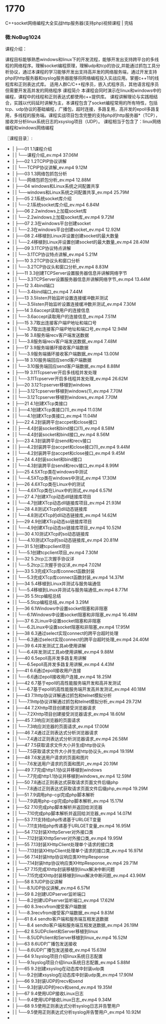 # 1770
C++socket网络编程大全实战http服务器(支持php)视频课程 | 完结
### 微:NoBug1024 


课程介绍：

课程目标能够熟悉windows和linux下的开发流程，能够开发出支持跨平台的多线程的网络程序。理解socket编程原理，理解udp和tcp的协议,并能通过抓包工具分析协议，通过本课程的学习能够开发出支持高并发的网络服务端，通过开发支持php的http服务器和syslog服务器能够将网络编程投入实战应用。掌握c++11的线程库和正则表达式库。 适用人群C/C++程序员，嵌入式程序员，其他语言程序员但需要开发高并发的网络程序 课程简介 本课程会同时演示在linux和windows中的编程，课程中的线程和正则表达式都使用c++提供库。 课程讲解理论与实践相结合，实践以代码延时讲解为主，本课程包含了socket编程常用的所有特性，包括tcp、udp协议的基础编程，广播包，超时连接，多路复用，高并发的epoll多路复用，多线程的服务端。课程实战项目包含完整的支持php的http服务器*（TCP），接收并分析linux系统日志的xsyslog项目（UDP）。 课程相当于包含了：linux网络编程和windows网络编程

〖课程目录〗:
 
- |   ├──01 1.1课程介绍  
- |   |   └──课程介绍_ev.mp4  37.06M
- |   ├──02 1.2TCPIP协议讲解  
- |   |   └──TCPIP协议讲解_ev.mp4  9.12M
- |   ├──03 1.3网络包抓包分析  
- |   |   └──网络包抓包分析_ev.mp4  12.88M
- |   ├──04 windows和Linux系统之间配置共享  
- |   |   └──windows和Linux系统之间配置共享_ev.mp4  25.79M
- |   ├──05 2.1系统socket库介绍  
- |   |   └──2.1系统socket库介绍_ev.mp4  6.84M
- |   ├──06 2.2windows上加载socket库  
- |   |   └──2.2windows上加载socket库_ev.mp4  9.72M
- |   ├──07 2.3在windows平台创建socket  
- |   |   └──2.3在windows平台创建socket_ev.mp4  12.92M
- |   ├──08 2.4移植到Linux并设置创建socket的最大数量  
- |   |   └──2.4移植到Linux并设置创建socket的最大数量_ev.mp4  28.40M
- |   ├──09 3.1TCP协议特点讲解  
- |   |   └──3.1TCP协议特点讲解_ev.mp4  5.21M
- |   ├──10 3.2TCP协议头和窗口分析  
- |   |   └──3.2TCP协议头和窗口分析_ev.mp4  8.83M
- |   ├──11 3.3创建TCPServer设置服务器信息并讲解网络字节  
- |   |   └──3.3TCPServer设置服务器信息并讲解网络字节_ev.mp4  13.44M
- |   ├──12 3.4bind端口  
- |   |   └──3.4bind端口_ev.mp4  7.44M
- |   ├──13 3.5listen开始监听设置连接缓冲数并测试  
- |   |   └──3.5listen开始监听设置连接缓冲数并测试_ev.mp4  7.30M
- |   ├──14 3.6accept读取用户的连接信息  
- |   |   └──3.6accept读取用户的连接信息_ev.mp4  7.51M
- |   ├──15 3.7取出连接客户端IP地址和端口号  
- |   |   └──3.7取出连接客户端IP地址和端口号_ev.mp4  12.94M
- |   ├──16 3.8服务端recv客户端发送数据  
- |   |   └──3.8服务端recv客户端发送数据_ev.mp4  7.48M
- |   ├──17 3.9服务端循环接收客户端数据  
- |   |   └──3.9服务端循环接收客户端数据_ev.mp4  13.00M
- |   ├──18 3.10服务端回应send客户端数据  
- |   |   └──3.10服务端回应send客户端数据_ev.mp4  8.88M
- |   ├──19 3.11Tcpserver开启多线程并发处理  
- |   |   └──3.11Tcpserver开启多线程并发处理_ev.mp4  26.62M
- |   ├──20 3.12Tcpserver移植到windows  
- |   |   ├──3.12Tcpserver移植到windows(1)_ev.mp4  7.70M
- |   |   └──3.12Tcpserver移植到windows_ev.mp4  7.70M
- |   ├──21 4.1创建XTcp类接口  
- |   |   ├──4.1创建XTcp类接口(1)_ev.mp4  11.03M
- |   |   └──4.1创建XTcp类接口_ev.mp4  11.04M
- |   ├──22 4.2封装跨平台accpet和close接口  
- |   |   ├──4.4封装socket和bind接口(1)_ev.mp4  8.58M
- |   |   └──4.4封装socket和bind接口_ev.mp4  8.56M
- |   ├──23 4.3封装跨平台send和recv接口  
- |   |   ├──4.2封装跨平台accpet和close接口(1)_ev.mp4  9.44M
- |   |   └──4.2封装跨平台accpet和close接口_ev.mp4  9.45M
- |   ├──24 4.4封装socket和bind接口  
- |   |   └──4.3封装跨平台send和recv接口_ev.mp4  8.99M
- |   ├──25 4.5XTcp类在windows中测试  
- |   |   └──4.5XTcp类在windows中测试_ev.mp4  17.30M
- |   ├──26 4.6XTcp类在Linux中的测试  
- |   |   └──4.6XTcp类在Linux中的测试_ev.mp4  6.57M
- |   ├──27 4.7创建XTcp动态dll链接库项目  
- |   |   └──4.7创建XTcp动态dll链接库项目_ev.mp4  21.93M
- |   ├──28 4.8测试XTcp的dll动态链接库  
- |   |   └──4.8测试XTcp的dll动态链接库_ev.mp4  14.62M
- |   ├──29 4.9创建XTcp动态so链接库项目  
- |   |   └──4.9创建XTcp动态so链接库项目_ev.mp4  10.52M
- |   ├──30 4.10测试XTcp的so动态链接库  
- |   |   └──4.10测试XTcp的so动态链接库_ev.mp4  20.81M
- |   ├──31 5.1创建tcpclient项目  
- |   |   └──5.1创建tcpclient项目_ev.mp4  7.30M
- |   ├──32 5.2tcp三次握手协议详  
- |   |   └──5.2tcp三次握手协议详_ev.mp4  7.02M
- |   ├──33 5.3完成XTcp库connect函数封装  
- |   |   └──5.3完成XTcp库connect函数封装_ev.mp4  14.37M
- |   ├──34 5.4移植到Linux并测试与服务端通信  
- |   |   └──5.4移植到Linux并测试与服务端通信_ev.mp4  8.77M
- |   ├──35 5.5tcp编程总结  
- |   |   └──5.5tcp编程总结_ev.mp4  3.29M
- |   ├──36 6.1Windows中设置socket阻塞和非阻塞  
- |   |   └──6.1Windows中设置socket阻塞和非阻塞_ev.mp4  16.48M
- |   ├──37 6.2Linux中设置socket阻塞和非阻塞  
- |   |   └──6.2Linux中设置socket阻塞和非阻塞_ev.mp4  17.95M
- |   ├──38 6.3通过select实现connect的跨平台超时处理  
- |   |   └──6.3通过select实现connect的跨平台超时处理_ev.mp4  24.40M
- |   ├──39 6.4并发测试工具ab使用讲解  
- |   |   └──6.4并发测试工具ab使用讲解_ev.mp4  9.88M
- |   ├──40 6.5epoll高并发多路复用讲解  
- |   |   └──6.5epoll高并发多路复用讲解_ev.mp4  4.43M
- |   ├──41 6.6通过epoll接收用户连接  
- |   |   └──6.6通过epoll接收用户连接_ev.mp4  18.25M
- |   ├──42 6.7基于epoll的高性能服务端开发和高并发测试  
- |   |   └──6.7基于epoll的高性能服务端开发高并发测试_ev.mp4  40.18M
- |   ├──43 7.1http协议详解通过抓包和telnet模拟分析  
- |   |   └──7.1http协议详解通过抓包和telnet模拟分析_ev.mp4  29.72M
- |   ├──44 7.2Xhttp项目创建接受浏览器请求  
- |   |   └──7.2Xhttp项目创建接受浏览器请求_ev.mp4  18.60M
- |   ├──45 7.3响应浏览器的页面请求  
- |   |   └──7.3响应浏览器的页面请求_ev.mp4  17.00M
- |   ├──46 7.4通过正则表达式分析浏览器请求  
- |   |   └──7.4通过正则表达式分析浏览器请求_ev.mp4  26.58M
- |   ├──47 7.5获取请求文件大小并生成http协议头  
- |   |   └──7.5获取请求文件大小并生成http协议头_ev.mp4  19.19M
- |   ├──48 7.6发送用户请求的页面和图片  
- |   |   └──7.6发送用户请求的页面和图片_ev.mp4  20.19M
- |   ├──49 7.7完成http1.1协议并移植到windows  
- |   |   └──7.7完成http1.1协议并移植到windows_ev.mp4  12.59M
- |   ├──50 7.8通过正则表达式获取请求页面文件后缀php  
- |   |   └──7.8通过正则表达式获取请求页面文件后缀php_ev.mp4  19.29M
- |   ├──51 7.9调用php-cgi完成php脚本解析  
- |   |   └──7.9调用php-cgi完成php脚本解析_ev.mp4  15.17M
- |   ├──52 7.10完成php脚本解析并返回给浏览器  
- |   |   └──7.10完成php脚本解析并返回给浏览器_ev.mp4  14.07M
- |   ├──53 7.11支持给php传递基于URLGET变量  
- |   |   └──7.11支持给php传递基于URLGET变量_ev.mp4  16.95M
- |   ├──54 7.12封装XhttpServer对外接口类  
- |   |   └──7.12封装XhttpServer对外接口类_ev.mp4  19.95M
- |   ├──55 7.13封装XHttpClient处理单个请求的接口类  
- |   |   └──7.13封装XHttpClient处理单个请求的接口类_ev.mp4  16.97M
- |   ├──56 7.14封装http协议响应类XHttpResponse  
- |   |   └──7.14封装http协议响应类XHttpResponse_ev.mp4  29.71M
- |   ├──57 7.15完成Xhttp封装移植到linux解决中断问题  
- |   |   └──7.15完成Xhttp封装移植到linux解决中断问题_ev.mp4  43.96M
- |   ├──58 8.1UDP协议讲解  
- |   |   └──8.1UDP协议讲解_ev.mp4  6.57M
- |   ├──59 8.2创建UDPserver监听端口  
- |   |   └──8.2创建UDPserver监听端口_ev.mp4  17.62M
- |   ├──60 8.3recvfrom接受客户端数据  
- |   |   └──8.3recvfrom接受客户端数据_ev.mp4  9.83M
- |   ├──61 8.4 sendto客户端和服务端互相发送数据  
- |   |   └──8.4 sendto客户端和服务端互相发送数据_ev.mp4  26.19M
- |   ├──62 8.5UDPclient和Server移植到linux  
- |   |   └──8.5UDPclient和Server移植到linux_ev.mp4  16.52M
- |   ├──63 8.6UDP广播包发送接收  
- |   |   └──8.6UDP广播包发送接收_ev.mp4  15.63M
- |   ├──64 9.1syslog项目介绍linux系统日志配置  
- |   |   └──9.1syslog项目介绍linux系统日志配置_ev.mp4  5.88M
- |   ├──65 9.2创建xsyslog在动态库中封装udp类  
- |   |   └──9.2创建xsyslog在动态库中封装udp类_ev.mp4  17.90M
- |   ├──66 9.3封装UDP的recv和send  
- |   |   └──9.3封装UDP的recv和send_ev.mp4  19.35M
- |   ├──67 9.4使用UDP接收Linux日志  
- |   |   └──9.4使用UDP接收Linux日志_ev.mp4  9.34M
- |   ├──68 9.5使用正则表达式分析syslog日志并告警用户  
- |   |   └──9.5使用正则表达式分析syslog并告警用户_ev.mp4  10.92M
- 
